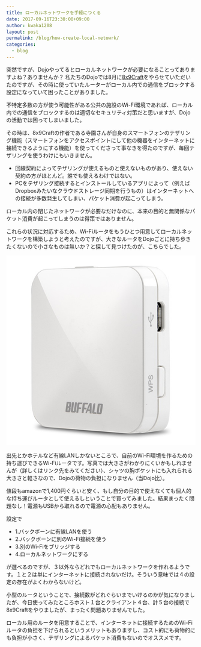 ```yaml
---
title: ローカルネットワークを手軽につくる
date: 2017-09-16T23:30:00+09:00
author: kwaka1208
layout: post
permalink: /blog/how-create-local-netowrk/
categories:
  - blog
---
```

突然ですが、Dojoやってるとローカルネットワークが必要になることってありますよね？ありませんか？
私たちのDojoでは8月に[8x9Craft](http://craft.8x9.jp/ja/)をやらせていただいたのですが、その時に使っていたルーターがローカル内での通信をブロックする設定になっていて困ったことがありました。

不特定多数の方が使う可能性がある公共の施設のWi-Fi環境であれば、ローカル内での通信をブロックするのは適切なセキュリティ対策だと思いますが、Dojoの活動では困ってしまいました。

その時は、8x9Craftの作者である寺園さんが自身のスマートフォンのテザリング機能（スマートフォンをアクセスポイントにして他の機器をインターネットに接続できるようにする機能）を使ってくださって事なきを得たのですが、毎回テザリングを使うわけにもいきません。

- 回線契約によってテザリングが使えるものと使えないものがあり、使えない契約の方がほとんど。誰でも使えるわけではない。
- PCをテザリング接続するとインストールしているアプリによって（例えばDropboxみたいなクラウドストレージ同期を行うもの）はインターネットへの接続が多数発生してしまい、パケット消費が起こってしまう。

ローカル内の閉じたネットワークが必要なだけなのに、本来の目的と無関係なパケット消費が起こってしまうのは得策ではありません。

これらの状況に対応するため、Wi-Fiルータをもうひとつ用意してローカルネットワークを構築しようと考えたのですが、大きなルータをDojoごとに持ち歩きたくないので小さなものは無いか？と探して見つけたのが、こちらでした。

[![](/assets/2017/wmr-433.jpg)](http://buffalo.jp/product/wireless-lan/ap/wmr-433w/)

出先とかホテルなど有線LANしかないところで、自前のWi-Fi環境を作るための持ち運びできるWi-Fiルータです。写真では大きさがわかりにくいかもしれませんが（詳しくはリンク先をみてください）、シャツの胸ポケットにも入れられる大きさと軽さなので、Dojoの荷物の負担になりません（当Dojo比）。

値段もamazonで1,400円ぐらいと安く、もし自分の目的で使えなくても個人的な持ち運びルータとして使えるしということで買ってみました。結果まったく問題なし！電源もUSBから取れるので電源の心配もありません。

設定で

- 1.バックボーンに有線LANを使う
- 2.バックボーンに別のWi-Fi接続を使う
- 3.別のWi-Fiをブリッジする
- 4.ローカルネットワークにする

が選べるのですが、３以外ならどれでもローカルネットワークを作れるようです。１と２は単にインターネットに接続されないだけ。そういう意味では４の設定の存在がよくわからないけど。

小型のルータということで、接続数がどれぐらいまでいけるのかが気になりましたが、今日使ってみたところホスト１台とクライアント４台、計５台の接続で8x9Craftをやりましたが、まったく問題ありませんでした。

ローカル用のルータを用意することで、インターネットに接続するためのWi-Fiルータの負担を下げられるというメリットもありますし、コスト的にも荷物的にも負担が小さく、テザリングによるパケット消費もないのでオススメです。